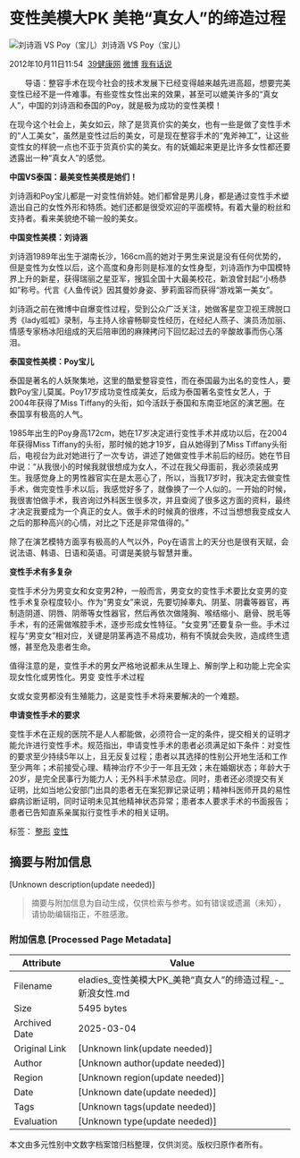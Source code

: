 # 变性美模大PK 美艳“真女人”的缔造过程

![刘诗涵 VS Poy（宝儿）](http://i0.sinaimg.cn/lx/2012/1011/U7926P8DT20121011115339.jpg)刘诗涵 VS Poy（宝儿）

2012年10月11日11:54  [39健康网](http://www.39.net) [微博](http://weibo.com/39health?zwn=eladies) [我有话说](#J_Comment_Wrap)

　　导语：整容手术在现今社会的技术发展下已经变得越来越先进高超，想要完美变性已经不是一件难事。有些变性女性出来的效果，甚至可以媲美许多的“真女人”，中国的刘诗涵和泰国的Poy，就是极为成功的变性美模！

在现今这个社会上，美女如云，除了是货真价实的美女，也有一些是做了变性手术的“人工美女”，虽然是变性过后的美女，可是现在整容手术的“鬼斧神工”，让这些变性女的样貌一点也不亚于货真价实的美女。有的妩媚起来更是比许多女性都还要透露出一种“真女人”的感觉。

**中国VS泰国：最美变性美模是她们！**

刘诗涵和Poy宝儿都是一对变性俏娇娃。她们都曾是男儿身，都是通过变性手术塑造出自己的女性外形和特质。她们还都是很受欢迎的平面模特。有着大量的粉丝和支持者。看来美貌绝不输一般的美女。

**中国变性美模：刘诗涵**

刘诗涵1989年出生于湖南长沙，166cm高的她对于男生来说是没有任何优势的，但是变性为女性以后，这个高度和身形则是标准的女性身型，刘诗涵作为中国模特界上升的新星，获得瑞丽之星亚军，搜狐全国十大最美校花，新浪曾封起“小杨恭如”称号。代言《人鱼传说》因其曼妙身姿、萝莉面容而获得“游戏第一美女”。

刘诗涵之前在微博中自爆变性过程，受到公众广泛关注，她做客星空卫视王牌脱口秀《lady呱呱》录制，与主持人徐睿畅聊变性经历，在经纪人燕子、演员汤加丽、情感专家杨冰阳组成的天后陪审团的麻辣拷问下回忆起过去的辛酸故事而伤心落泪。

**泰国变性美模：Poy宝儿**

泰国是著名的人妖聚集地，这里的酷爱整容变性，而在泰国最为出名的变性人，要数Poy宝儿莫属。Poy17岁成功变性成美女，后成为泰国著名变性女艺人，于2004年获得了Miss Tiffany的头衔，如今活跃于泰国和东南亚地区的演艺圈。在泰国享有极高的人气。

1985年出生的Poy身高172cm，她在17岁决定进行变性手术并成功以后，在2004年获得Miss Tiffany的头衔，那时候的她才19岁，自从她得到了Miss Tiffany头衔后，电视台为此对她进行了一次专访，讲述了她做变性手术前后的经历。她在节目中说：“从我很小的时候我就很想成为女人，不过在我父母面前，我必须装成男生。我感觉身上的男性器官实在是太恶心了，所以，当我17岁时，我决定去做变性手术，做完变性手术以后，我感觉好多了，就像换了一个人似的。一开始的时候，我很害怕做手术，我咨询过外科医生很多次，并且查阅了很多这方面的资料，最终才决定我要成为一个真正的女人。做手术的时候真的很疼，不过当想想我变成女人之后的那种高兴的心情，对比之下还是非常值得的。”

除了在演艺模特方面享有极高的人气以外，Poy在语言上的天分也是很有天赋，会说法语、韩语、日语和英语。可谓是美貌与智慧并重。

**变性手术有多复杂**

变性手术分为男变女和女变男2种，一般而言，男变女的变性手术要比女变男的变性手术复杂程度较小。作为“男变女”来说，先要切掉睾丸、阴茎、阴囊等器官，再制造阴道、阴唇、阴蒂等女性器官，然后再依次做隆胸、喉结缩小、磨骨、脱毛等手术，有的还需做喉腔手术，逐步形成女性特征。“女变男”还要复杂一些。手术过程与“男变女”相对应，关键是阴茎再造不易成功，稍有不慎就会失败，造成终生遗憾，甚至危及患者生命。

值得注意的是，变性手术的男女严格地说都未从生理上、解剖学上和功能上完全实现女性化或男性化。男变 变性手术过程

女或女变男都没有生殖能力，这是变性手术将来要解决的一个难题。

**申请变性手术的要求**

变性手术在正规的医院不是人人都能做，必须符合一定的条件，提交相关的证明才能允许进行变性手术。规范指出，申请变性手术的患者必须满足如下条件：对变性的要求至少持续5年以上，且无反复过程；患者以其选择的性别公开地生活和工作至少两年；术前接受心理、精神治疗不少于一年且无效；未在婚姻状态；年龄大于20岁，是完全民事行为能力人；无外科手术禁忌症。同时，患者还必须提交有关证明，比如当地公安部门出具的患者无在案犯罪记录证明；精神科医师开具的易性癖病诊断证明，同时证明未见其他精神状态异常；患者本人要求手术的书面报告；患者已告知直系亲属拟行变性手术的相关证明。

标签： [整形](http://search.sina.com.cn/?c=news&q=整形&from=news_tag) [变性](http://search.sina.com.cn/?c=news&q=变性&from=news_tag)
<!-- tcd_original_link http://eladies.sina.com.cn/zx/2012/1011/11541189705.shtml -->


## 摘要与附加信息

<!-- tcd_abstract -->
[Unknown description(update needed)]
<!-- tcd_abstract_end -->

> 摘要与附加信息为自动生成，仅供检索与参考。如有错误或遗漏（未知），请协助编辑指正，不胜感激。

### 附加信息 [Processed Page Metadata]

| Attribute       | Value                                  |
|-----------------|----------------------------------------|
| Filename        | eladies_变性美模大PK_美艳“真女人”的缔造过程_-_新浪女性.md                             |
| Size            | 5495 bytes                           |
| Archived Date   | 2025-03-04                             |
| Original Link   | [Unknown link(update needed)]                       |
| Author          | [Unknown author(update needed)]                               |
| Region          | [Unknown region(update needed)]                               |
| Date            | [Unknown date(update needed)]                                 |
| Tags            | [Unknown tags(update needed)]                                 |
| Evaluation            | [Unknown type(update needed)]                                 |
<!-- tcd_table_end -->

本文由多元性别中文数字档案馆归档整理，仅供浏览。版权归原作者所有。
